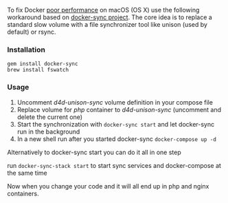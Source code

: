 To fix Docker [poor performance](https://github.com/Wodby/docker4drupal/issues/4) on macOS (OS X) use the following workaround based on [docker-sync project](https://github.com/EugenMayer/docker-sync/). The core idea is to replace a standard slow volume with a file synchronizer tool like unison (used by default) or rsync.

### Installation

```
gem install docker-sync
brew install fswatch
```

### Usage

1. Uncomment _d4d-unison-sync_ volume definition in your compose file
2. Replace volume for _php_ container to _d4d-unison-sync_ (uncomment and delete the current one)
3. Start the synchronization with `docker-sync start` and let docker-sync run in the background
4. In a new shell run after you started docker-sync `docker-compose up -d`

Alternatively to docker-sync start you can do it all in one step

run `docker-sync-stack start` to start sync services and docker-compose at the same time

Now when you change your code and it will all end up in php and nginx containers.
